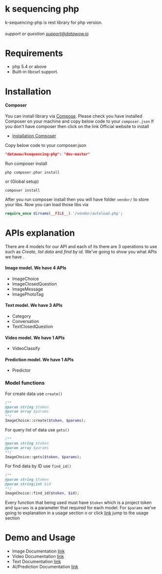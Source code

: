 k sequencing php
=========================
k-sequencing-php is rest library for php version.
###### support or question support@datawow.io

# Requirements
* php 5.4 or above
* Built-in libcurl support.

# Installation 
#### Composer
You can install library via [Compose](https://getcomposer.org/). Please check you have installed Composer on your machine and copy below code to your ```composer.json``` If you don't have composer then click on the link Official website to install
- [Installation Composer](https://getcomposer.org/doc/00-intro.md#installation-linux-unix-osx)

Copy below code to your composer.json 

```json
"datawow/ksequencing-php": "dev-master"
```

Run composer install
``` 
php composer.phar install 
```
or (Global setup)
``` 
composer install 
```

After you run composer install then you will have folder ```vendor/``` to store your libs. Now you can load those libs via
```php
require_once dirname(__FILE__).'/vendor/autoload.php';
```


# APIs explanation 
There are 4 models for our API and each of its there are 3 operations to use such as _Create_, _list data_ and _find by id_. We've going to show you what APIs we have .

#### Image model. We have 4 APIs

- ImageChoice
- ImageClosedQuestion
- ImageMessage
- ImagePhotoTag


#### Text model. We have 3 APIs

- Category
- Conversation
- TextClosedQuestion

#### Video model. We have 1 APIs

- VideoClassify


#### Prediction model. We have 1 APIs

- Predictor



### Model functions
For create data use `create()`
```php
/**
@param string $token 
@param array $params
**/
ImageChoice::create($token, $params);
```
For query list of data use `gets()`
```php
/**
@param string $token 
@param array $params
**/
ImageChoice::gets($token, $params);
``` 
For find data by ID use `find_id()`
```php
/**
@param string $token 
@param string|int $id
**/
ImageChoice::find_id($token, $id);
``` 
Every function that being used must have `$token` which is a project token and  `$params` is a parameter that required for each model. For `$params` we've going to explanation in a usage section o or click [link](www.google.con) jump to the usage section



# Demo and Usage

 - Image Documentation [link](README/image_docs.md)
 - Video Documentation [link](README/video_docs.md)
 - Text Documentation [link](README/text_docs.md)
 - AI/Prediction Documentation [link](README/ai_docs.md)
